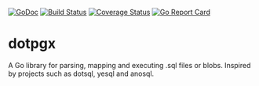 [![GoDoc](https://godoc.org/github.com/usrpro/dotpgx?status.svg)](https://godoc.org/github.com/usrpro/dotpgx)
[![Build Status](https://travis-ci.org/usrpro/dotpgx.svg?branch=master)](https://travis-ci.org/usrpro/dotpgx)
[![Coverage Status](https://coveralls.io/repos/github/usrpro/dotpgx/badge.svg?branch=master)](https://coveralls.io/github/usrpro/dotpgx?branch=master)
[![Go Report Card](https://goreportcard.com/badge/github.com/usrpro/dotpgx)](https://goreportcard.com/report/github.com/usrpro/dotpgx)

# dotpgx
A Go library for parsing, mapping and executing .sql files or blobs. Inspired by projects such as dotsql, yesql and anosql.
